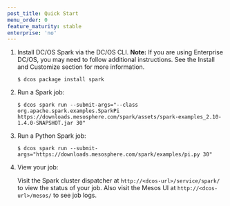 ```yaml
---
post_title: Quick Start
menu_order: 0
feature_maturity: stable
enterprise: 'no'
---
```


1.  Install DC/OS Spark via the DC/OS CLI. **Note:** If you are using Enterprise DC/OS, you may need to follow additional instructions. See the Install and Customize section for more information.

        $ dcos package install spark

1.  Run a Spark job:

        $ dcos spark run --submit-args="--class org.apache.spark.examples.SparkPi https://downloads.mesosphere.com/spark/assets/spark-examples_2.10-1.4.0-SNAPSHOT.jar 30"

1.  Run a Python Spark job:

        $ dcos spark run --submit-args="https://downloads.mesosphere.com/spark/examples/pi.py 30"

1.  View your job:

    Visit the Spark cluster dispatcher at
`http://<dcos-url>/service/spark/` to view the status of your job.
Also visit the Mesos UI at `http://<dcos-url>/mesos/` to see job logs.
